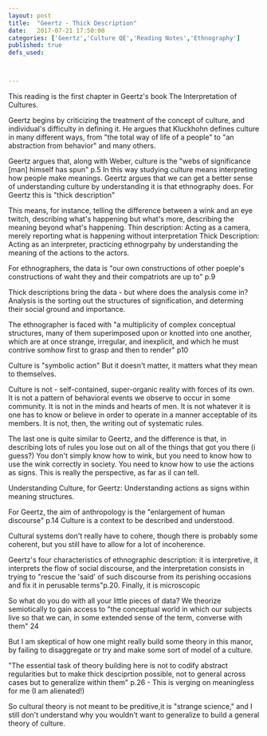 ```yaml
---
layout: post
title:  "Geertz - Thick Description"
date:   2017-07-21 17:50:00
categories: ['Geertz','Culture QE','Reading Notes','Ethnography']
published: true
defs_used:



---
```



This reading is the first chapter in Geertz's book The Interpretation of Cultures.

Geertz begins by criticizing the treatment of the concept of culture, and individual's difficulty in defining it. He argues that Kluckhohn defines culture in many different ways, from "the total way of life of a people" to "an abstraction from behavior" and many others.

Geertz argues that, along with Weber, culture is the "webs of significance [man] himself has spun" p.5 In this way studying culture means interpreting how people make meanings.
Geertz argues that we can get a better sense of understanding culture by understanding it is that ethnography does. For Geertz this is "thick description"

This means, for instance, telling the difference between a wink and an eye twitch, describing what's happening but what's more, describing the meaning beyond what's happening.
<def>Thin description: Acting as a camera, merely reporting what is happening without interpretation</def>
<def>Thick Description: Acting as an interpreter, practicing ethnogrpahy by understanding the meaning of the actions to the actors.</def>

For ethnographers, the data is "our own constructions of other poeple's constructions of waht they and their compatriots are up to" p.9

Thick descriptions bring the data - but where does the analysis come in? Analysis is the sorting out the structures of signification, and determing their social ground and importance.

The ethnographer is faced with "a multiplicity of complex conceptual structures, many of them superimposed upon or knotted into one another, which are at once strange, irregular, and inexplicit, and which he must contrive somhow first to grasp and then to render" p10


Culture  is "symbolic action" But it doesn't matter, it matters what they mean to themselves.

Culture is not - self-contained, super-organic reality with forces of its own. It is not a pattern of behavioral events we observe to occur in some community. It is not in the minds and hearts of men. It is not whatever it is one has to know or believe in order to operate in a manner acceptable of its members. It is not, then, the writing out of systematic rules.

The last one is quite similar to Geertz, and the difference is that, in describing lots of rules you lose out on all of the things that got you there (i guess?) You don't simply know how to wink, but  you need to know how to use the wink correctly in society. You need to know how to use the actions as signs. This is really the perspective, as far as iI can tell.

<def>Understanding Culture, for Geertz: Understanding actions as signs within meaning structures.</def>

For Geertz, the aim of anthropology is the "enlargement of human discourse" p.14
Culture is a context to be described and understood.

Cultural systems don't really have to cohere, though there is probably some coherent, but you still have to allow for a lot of incoherence.

<def>Geertz's four characteristics of ethnographic description: it  is interpretive, it interprets the flow of social discourse, and the interpretation consists in trying to "rescue the 'said' of such discourse from its perishing occasions and fix it in perusable terms"p.20. Finally, it is microscopic</def>

So what do you do with all your little pieces of data? We theorize semiotically to gain access to "the conceptual world in which our subjects live so that we can, in some extended sense of the term, converse with them" 24

But I am skeptical of how one might really build some theory in this manor, by failing to disaggregate or try and make some sort of model of a culture.

"The essential task of theory building here is not to codify abstract regularities but to make thick desciprtion possible, not to general across cases but to generalize within them" p.26 - This is verging on meaningless for me (I am alienated!)

So cultural theory is not meant to be preditive,it is "strange science," and I still don't understand why you wouldn't want to generalize to build a general theory of culture.  
